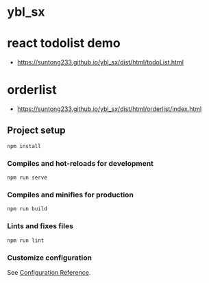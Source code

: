 # ybl_sx

# react todolist demo
* https://suntong233.github.io/ybl_sx/dist/html/todoList.html

# orderlist
* https://suntong233.github.io/ybl_sx/dist/html/orderlist/index.html

## Project setup
```
npm install
```

### Compiles and hot-reloads for development
```
npm run serve
```

### Compiles and minifies for production
```
npm run build
```

### Lints and fixes files
```
npm run lint
```

### Customize configuration
See [Configuration Reference](https://cli.vuejs.org/config/).
